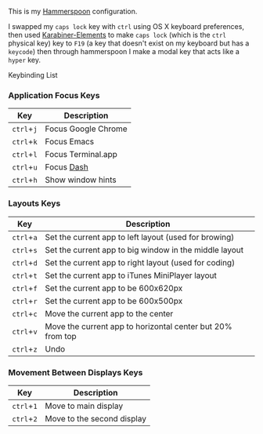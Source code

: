This is my [Hammerspoon](https://github.com/Hammerspoon/hammerspoon) configuration.

I swapped my `caps lock` key with `ctrl` using OS X keyboard preferences, then used [Karabiner-Elements](https://github.com/tekezo/Karabiner-Elements) to make `caps lock` (which is the `ctrl` physical key) key to `F19` (a key that doesn't exist on my keyboard but has a `keycode`) then through hammerspoon I make a modal key that acts like a `hyper` key.

Keybinding List

### Application Focus Keys

| Key | Description |
|-----|-------------|
| `ctrl`+`j` | Focus Google Chrome |
| `ctrl`+`k` | Focus Emacs |
| `ctrl`+`l` | Focus Terminal.app |
| `ctrl`+`u` | Focus [Dash](https://kapeli.com/dash) |
| `ctrl`+`h` | Show window hints |


### Layouts Keys

| Key | Description |
|-----|-------------|
| `ctrl`+`a` | Set the current app to left layout (used for browing) |
| `ctrl`+`s` | Set the current app to big window in the middle layout |
| `ctrl`+`d` | Set the current app to right layout (used for coding) |
| `ctrl`+`t` | Set the current app to iTunes MiniPlayer layout |
| `ctrl`+`f` | Set the current app to be 600x620px |
| `ctrl`+`r` | Set the current app to be 600x500px |
| `ctrl`+`c` | Move the current app to the center |
| `ctrl`+`v` | Move the current app to horizontal center but 20% from top |
| `ctrl`+`z` | Undo |

### Movement Between Displays Keys

| Key | Description |
|-----|-------------|
| `ctrl`+`1` | Move to main display |
| `ctrl`+`2` | Move to the second display |
